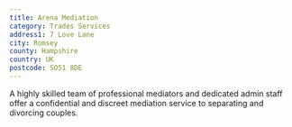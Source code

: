 ```yaml
---
title: Arena Mediation
category: Trades Services
address1: 7 Love Lane
city: Romsey
county: Hampshire
country: UK
postcode: SO51 8DE
---
```

A highly skilled team of professional mediators and dedicated admin staff offer a confidential and discreet mediation service to separating and divorcing couples.